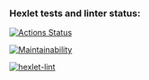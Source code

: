 ### Hexlet tests and linter status:
[![Actions Status](https://github.com/bikkir/python-project-lvl1/workflows/hexlet-check/badge.svg)](https://github.com/bikkir/python-project-lvl1/actions)

[![Maintainability](https://api.codeclimate.com/v1/badges/a7a0a767877828eb5d7d/maintainability)](https://codeclimate.com/github/bikkir/python-project-lvl1/maintainability)

[![hexlet-lint](https://github.com/bikkir/python-project-lvl1/actions/workflows/linter-check.yml/badge.svg)](https://github.com/bikkir/python-project-lvl1/actions/workflows/linter-check.yml)
